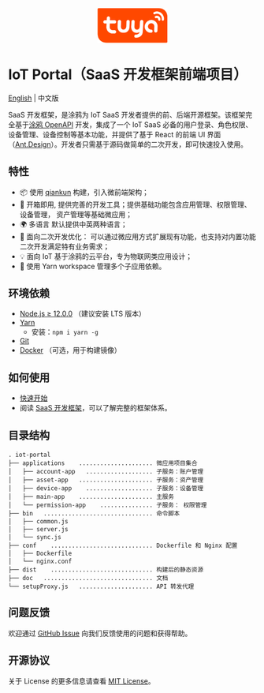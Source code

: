 <center><p align="center"><img src="./tuya_logo.png" width="28%" height="28%" /></p></center>

IoT Portal（SaaS 开发框架前端项目）
===

[English](README.md) | 中文版

SaaS 开发框架，是涂鸦为 IoT SaaS 开发者提供的前、后端开源框架。该框架完全基于[涂鸦 OpenAPI](https://developer.tuya.com/cn/docs/cloud) 开发，集成了一个 IoT SaaS 必备的用户登录、角色权限、设备管理、设备控制等基本功能，并提供了基于 React 的前端 UI 界面（[Ant.Design](https://ant.design/)）。开发者只需基于源码做简单的二次开发，即可快速投入使用。

## 特性

- 📦 使用 [qiankun](https://qiankun.umijs.org/zh/guide) 构建，引入微前端架构；
- 📱 开箱即用, 提供完善的开发工具；提供基础功能包含应用管理、权限管理、设备管理， 资产管理等基础微应用；
- 🌍 多语言 默认提供中英两种语言；
- 🦾 面向二次开发优化： 可以通过微应用方式扩展现有功能，也支持对内置功能二次开发满足特有业务需求；
- 💡 面向 IoT 基于涂鸦的云平台，专为物联网类应用设计；
- 💼 使用 Yarn workspace 管理多个子应用依赖。

## 环境依赖

- [Node.js ≥ 12.0.0](https://nodejs.org/en/) （建议安装 LTS 版本）
- [Yarn](https://yarnpkg.com/)
    - 安装：`npm i yarn -g`
- [Git](https://git-scm.com/)
- [Docker](https://www.docker.com) （可选，用于构建镜像）


##  如何使用

- [快速开始](./doc/Quick_start_zh.md)
- 阅读 [SaaS 开发框架](https://developer.tuya.com/cn/docs/iot/SaaSDevelopmentFramework?id=Kaps8jd0mowem)，可以了解完整的框架体系。
 

## 目录结构

```
. iot-portal
├── applications    ..................... 微应用项目集合
│   ├── account-app   ................... 子服务：账户管理
│   ├── asset-app   ..................... 子服务：资产管理
│   ├── device-app    ................... 子服务：设备管理
│   ├── main-app    ..................... 主服务
│   └── permission-app    ............... 子服务： 权限管理
├── bin   ............................... 命令脚本
│   ├── common.js
│   ├── server.js
│   └── sync.js
├── conf    ............................. Dockerfile 和 Nginx 配置
│   ├── Dockerfile
│   └── nginx.conf
├── dist    ............................. 构建后的静态资源
├── doc   ............................... 文档
└── setupProxy.js   ..................... API 转发代理
```


## 问题反馈

欢迎通过 [GitHub Issue](https://github.com/tuya/iot-portal/issues) 向我们反馈使用的问题和获得帮助。


## 开源协议

关于 License 的更多信息请查看 [MIT License](./LICENSE)。
